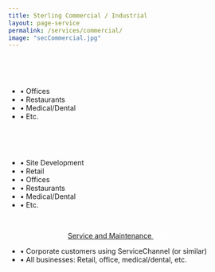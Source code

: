 ```yaml
---
title: Sterling Commercial / Industrial
layout: page-service
permalink: /services/commercial/
image: "secCommercial.jpg"
---
```


<br>
<p style="color: #fff; text-transform: none;"> Tenant Improvements: </p>

- &#8226; Offices
- &#8226; Restaurants
- &#8226; Medical/Dental
- &#8226; Etc.

<br>
<p style="color: #fff; text-transform: none;"> New Construction:</p>

- &#8226; Site Development
- &#8226; Retail 
- &#8226; Offices
- &#8226; Restaurants
- &#8226; Medical/Dental
- &#8226; Etc.

<br>
<p style="color: #fff; text-transform: none;"> Service: (visit our <a style="text-decoration: underline;" href="http://secseattle.com/services/service-maintenance/"> Service and Maintenance </a> page") </p>

- &#8226; Corporate customers using ServiceChannel (or similar)
- &#8226; All businesses: Retail, office, medical/dental, etc.

